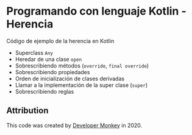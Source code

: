 # Programando con lenguaje Kotlin - Herencia

Código de ejemplo de la herencia en Kotlin

* Superclass `Any`
* Heredar de una clase `open`
* Sobrescribiendo métodos (`override`, `final override`)
* Sobrescribiendo propiedades
* Orden de inicialización de clases derivadas
* Llamar a la implementación de la super clase (`super`)
* Sobrescribiendo reglas

## Attribution

This code was created by [Developer Monkey](https://developermonkey.es) in 2020.
